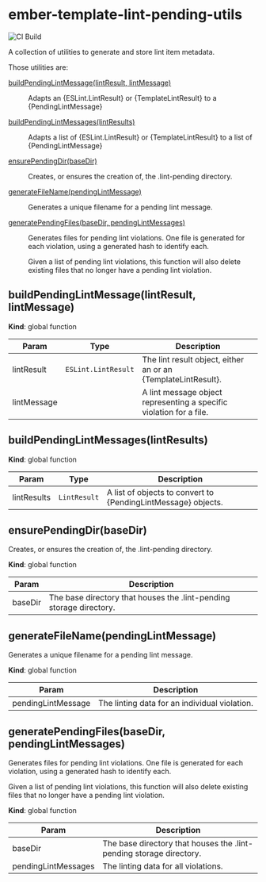# ember-template-lint-pending-utils

![CI Build](https://github.com/ember-template-lint/ember-template-lint-pending-utils/workflows/CI%20Build/badge.svg)

A collection of utilities to generate and store lint item metadata.


Those utilities are:

<dl>
<dt><a href="#buildPendingLintMessage">buildPendingLintMessage(lintResult, lintMessage)</a></dt>
<dd><p>Adapts an {ESLint.LintResult} or {TemplateLintResult} to a {PendingLintMessage}</p>
</dd>
<dt><a href="#buildPendingLintMessages">buildPendingLintMessages(lintResults)</a></dt>
<dd><p>Adapts a list of {ESLint.LintResult} or {TemplateLintResult} to a list of {PendingLintMessage}</p>
</dd>
<dt><a href="#ensurePendingDir">ensurePendingDir(baseDir)</a></dt>
<dd><p>Creates, or ensures the creation of, the .lint-pending directory.</p>
</dd>
<dt><a href="#generateFileName">generateFileName(pendingLintMessage)</a></dt>
<dd><p>Generates a unique filename for a pending lint message.</p>
</dd>
<dt><a href="#generatePendingFiles">generatePendingFiles(baseDir, pendingLintMessages)</a></dt>
<dd><p>Generates files for pending lint violations. One file is generated for each violation, using a generated
hash to identify each.</p>
<p>Given a list of pending lint violations, this function will also delete existing files that no longer
have a pending lint violation.</p>
</dd>
</dl>

<a name="buildPendingLintMessage"></a>

## buildPendingLintMessage(lintResult, lintMessage)

**Kind**: global function

| Param       | Type                           | Description                                                         |
| ----------- | ------------------------------ | ------------------------------------------------------------------- |
| lintResult  | <code>ESLint.LintResult</code> | The lint result object, either an or an {TemplateLintResult}.       |
| lintMessage |                                | A lint message object representing a specific violation for a file. |

<a name="buildPendingLintMessages"></a>

## buildPendingLintMessages(lintResults)

**Kind**: global function

| Param       | Type                    | Description                                                   |
| ----------- | ----------------------- | ------------------------------------------------------------- |
| lintResults | <code>LintResult</code> | A list of objects to convert to {PendingLintMessage} objects. |

<a name="ensurePendingDir"></a>

## ensurePendingDir(baseDir)

Creates, or ensures the creation of, the .lint-pending directory.

**Kind**: global function

| Param   | Description                                                         |
| ------- | ------------------------------------------------------------------- |
| baseDir | The base directory that houses the .lint-pending storage directory. |

<a name="generateFileName"></a>

## generateFileName(pendingLintMessage)

Generates a unique filename for a pending lint message.

**Kind**: global function

| Param              | Description                                   |
| ------------------ | --------------------------------------------- |
| pendingLintMessage | The linting data for an individual violation. |

<a name="generatePendingFiles"></a>

## generatePendingFiles(baseDir, pendingLintMessages)

Generates files for pending lint violations. One file is generated for each violation, using a generated
hash to identify each.

Given a list of pending lint violations, this function will also delete existing files that no longer
have a pending lint violation.

**Kind**: global function

| Param               | Description                                                         |
| ------------------- | ------------------------------------------------------------------- |
| baseDir             | The base directory that houses the .lint-pending storage directory. |
| pendingLintMessages | The linting data for all violations.                                |
